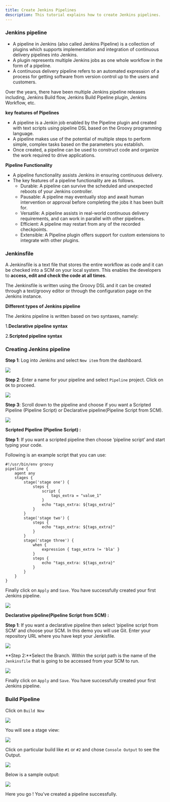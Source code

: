 ```yaml
---
title: Create Jenkins Pipelines
description: This tutorial explains how to create Jenkins pipelines.
---
```


### Jenkins pipeline

* A pipeline in Jenkins (also called Jenkins Pipeline) is a collection of plugins which supports implementation and integration of continuous delivery pipelines into Jenkins.
* A plugin represents multiple Jenkins jobs as one whole workflow in the form of a pipeline.
* A continuous delivery pipeline refers to an automated expression of a process for getting software from version control up to the users and customers.

Over the years, there have been multiple Jenkins pipeline releases including, Jenkins Build flow, Jenkins Build Pipeline plugin, Jenkins Workflow, etc.

**key features of Pipelines**

* A pipeline is a Jenkin job enabled by the Pipeline plugin and created with text scripts using pipeline DSL based on the Groovy programming language.
* A pipeline makes use of the potential of multiple steps to perform simple, complex tasks based on the parameters you establish.
* Once created, a pipeline can be used to construct code and organize the work required to drive applications.

**Pipeline Functionality**

* A pipeline functionality assists Jenkins in ensuring continuous delivery.
* The key features of a pipeline functionality are as follows.
	* Durable: A pipeline can survive the scheduled and unexpected reboots of your Jenkins controller.
	* Pausable: A pipeline may eventually stop and await human intervention or approval before completing the jobs it has been built for.
	* Versatile: A pipeline assists in real-world continuous delivery requirements, and can work in parallel with other pipelines.
	* Efficient: A pipeline may restart from any of the recorded checkpoints.
	* Extensible: A Pipeline plugin offers support for custom extensions to integrate with other plugins.


### Jenkinsfile

A Jenkinsfile is a text file that stores the entire workflow as code and it can be checked into a SCM on your local system. This enables the developers to **access, edit and check the code at all times**.

The Jenkinsfile is written using the Groovy DSL and it can be created through a text/groovy editor or through the configuration page on the Jenkins instance.

**Different types of Jenkins pipeline**

The Jenkins pipeline is written based on two syntaxes, namely:

1.**Declarative pipeline syntax**

2.**Scripted pipeline syntax**

### Creating Jenkins pipeline

**Step 1**: Log into Jenkins and select `New item` from the dashboard.

![](_images/new-item.png)

**Step 2**: Enter a name for your pipeline and select `Pipeline` project. Click on `OK` to proceed.

![](_images/pipeline-demo.png)



**Step 3**: Scroll down to the pipeline and choose if you want a Scripted Pipeline (Pipeline Script) or Declarative pipeline(Pipeline Script from SCM).

![](_images/pipeline-option.png)

**Scripted Pipeline (Pipeline Script) :**

**Step 1**: If you want a scripted pipeline then choose ‘pipeline script’ and start typing your code.

Following is an example script that you can use:

```
#!/usr/bin/env groovy
pipeline {
    agent any    
    stages {
        stage('stage one') {
            steps {
                script {
                    tags_extra = "value_1"
                }
                echo "tags_extra: ${tags_extra}"
            }
        }
        stage('stage two') {
            steps {
                echo "tags_extra: ${tags_extra}"
            }
        }
        stage('stage three') {
            when {
                expression { tags_extra != 'bla' }
            }
            steps {
                echo "tags_extra: ${tags_extra}"
            }
        }
    }
}
```

Finally click on `Apply` and `Save`. You have successfully created your first Jenkins pipeline.

![](_images/pipeline-save.png)



**Declarative pipeline(Pipeline Script from SCM) :**

**Step 1**:  If you want a declarative pipeline then select ‘pipeline script from SCM’ and choose your SCM. In this demo you will use Git. Enter your repository URL where you have kept your Jenkisfile.

![](_images/pipeline.png)

**Step 2:**Select the Branch. Within the script path is the name of the `Jenkinsfile` that is going to be accessed from your SCM to run.

![](_images/scm.png)

Finally click on `Apply` and `Save`. You have successfully created your first Jenkins pipeline.

### Build Pipeline

Click on `Build Now` 

![](_images/build-now.png)

You will see a stage view:

![](_images/stage-viiew.png)

Click on particular build like `#1` or `#2` and chose `Console Output` to see the Output.

![](_images/console-output.png)

Below is a sample output:

![](_images/output.png)

Here you go ! You've created a pipeline successfully.
